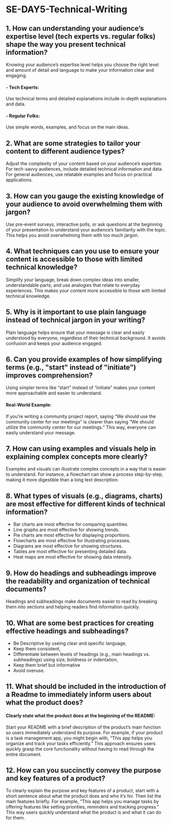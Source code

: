 # SE-DAY5-Technical-Writing
## 1. How can understanding your audience’s expertise level (tech experts vs. regular folks) shape the way you present technical information?

Knowing your audience’s expertise level helps you choose the right level and amount of detail and language to make your information clear and engaging.

#### - Tech Experts:
Use technical terms and detailed explanations include in-depth explanations and data.

#### - Regular Folks:
Use simple words, examples, and focus on the main ideas.

## 2. What are some strategies to tailor your content to different audience types?

Adjust the complexity of your content based on your audience’s expertise. For tech-savvy audiences, include detailed technical information and data. For general audiences, use relatable examples and focus on practical applications.

## 3. How can you gauge the existing knowledge of your audience to avoid overwhelming them with jargon?

Use pre-event surveys, interactive polls, or ask questions at the beginning of your presentation to understand your audience’s familiarity with the topic. This helps you avoid overwhelming them with too much jargon.

## 4. What techniques can you use to ensure your content is accessible to those with limited technical knowledge?

Simplify your language, break down complex ideas into smaller, understandable parts, and use analogies that relate to everyday experiences. This makes your content more accessible to those with limited technical knowledge.

## 5. Why is it important to use plain language instead of technical jargon in your writing?

Plain language helps ensure that your message is clear and easily understood by everyone, regardless of their technical background. It avoids confusion and keeps your audience engaged.

## 6. Can you provide examples of how simplifying terms (e.g., "start" instead of "initiate") improves comprehension?

Using simpler terms like “start” instead of “initiate” makes your content more approachable and easier to understand.

#### Real-World Example:
If you’re writing a community project report, saying “We should use the community center for our meetings” is clearer than saying “We should utilize the community center for our meetings.” This way, everyone can easily understand your message.

## 7. How can using examples and visuals help in explaining complex concepts more clearly?

Examples and visuals can illustrate complex concepts in a way that is easier to understand. For instance, a flowchart can show a process step-by-step, making it more digestible than a long text description.

## 8. What types of visuals (e.g., diagrams, charts) are most effective for different kinds of technical information?

- Bar charts are most effective for comparing quantities. 
- Line graphs are most effective for showing trends.
- Pie charts are most effective for displaying proportions.
- Flowcharts are most effective for illustrating processes.
- Diagrams are most effective for showing structures.
- Tables are most effective for presenting detailed data.
- Heat maps are most effective for showing data intensity.

## 9. How do headings and subheadings improve the readability and organization of technical documents?

Headings and subheadings make documents easier to read by breaking them into sections and helping readers find information quickly.

## 10. What are some best practices for creating effective headings and subheadings?

- Be Descriptive by useing clear and specific language,
- Keep them consistent,
- Differentiate between levels of headings (e.g., main headings vs. subheadings) using size, boldness or indentation,
- Keep them brief but informative
- Avoid overuse.

## 11. What should be included in the introduction of a Readme to immediately inform users about what the product does?

#### Clearly state what the product does at the beginning of the README:

Start your README with a brief description of the product’s main function so users immediately understand its purpose. For example, if your product is a task management app, you might begin with, “This app helps you organize and track your tasks efficiently.” This approach ensures users quickly grasp the core functionality without having to read through the entire document.

## 12. How can you succinctly convey the purpose and key features of a product?

To clearly explain the purpose and key features of a product, start with a short sentence about what the product does and who it’s for. Then list the main features briefly. For example, “This app helps you manage tasks by offering features like setting priorities, reminders and tracking progress.” This way users quickly understand what the product is and what it can do for them.
